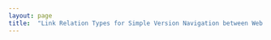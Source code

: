 ```yaml
---
layout: page
title:  "Link Relation Types for Simple Version Navigation between Web Resources"
---
```


